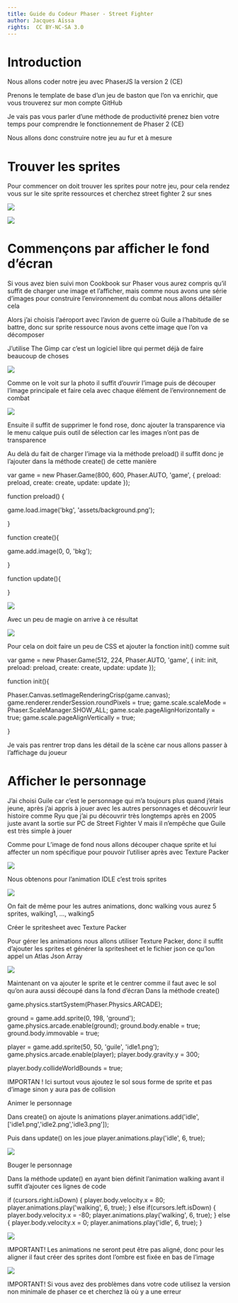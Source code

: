 ```yaml
---
title: Guide du Codeur Phaser - Street Fighter
author: Jacques Aïssa
rights:  CC BY-NC-SA 3.0
---
```


# Introduction

Nous allons coder notre jeu avec PhaserJS la version 2 (CE)

Prenons le template de base d’un jeu de baston que l’on va enrichir, que vous trouverez sur mon compte GitHub

Je vais pas vous parler d’une méthode de productivité prenez bien votre temps pour comprendre le fonctionnement de Phaser 2 (CE)

Nous allons donc construire notre jeu au fur et à mesure


# Trouver les sprites

Pour commencer on doit trouver les sprites pour notre jeu, pour cela rendez vous sur le site sprite ressources et cherchez street fighter 2 sur snes

![](images/1.png)

![](images/2.gif)

# Commençons par afficher le fond d’écran

Si vous avez bien suivi mon Cookbook sur Phaser vous aurez compris qu’il suffit de charger une image et l’afficher, mais comme nous avons une série d’images pour construire l’environnement du combat nous allons détailler cela

Alors j’ai choisis l’aéroport avec l’avion de guerre où Guile a l’habitude de se battre, donc sur sprite ressource nous avons cette image que l’on va décomposer

J’utilise The Gimp car c’est un logiciel libre qui permet déjà de faire beaucoup de choses

![](images/3.png)

Comme on le voit sur la photo il suffit d’ouvrir l’image puis de découper l’image principale et faire cela avec chaque élément de l’environnement de combat

![](images/4.png)

Ensuite il suffit de supprimer le fond rose, donc ajouter la transparence via le menu calque puis outil de sélection car les images n’ont pas de transparence

Au delà du fait de charger l’image via la méthode preload() il suffit donc je l’ajouter dans la méthode create() de cette manière



var game = new Phaser.Game(800, 600, Phaser.AUTO, 'game', { preload: preload, create: create, update: update });

function preload() {

  game.load.image('bkg', 'assets/background.png');

}

function create(){

  game.add.image(0, 0, 'bkg');

}

function update(){

}

![](images/5.png)

Avec un peu de magie on arrive à ce résultat

![](images/6.png)

Pour cela on doit faire un peu de CSS et ajouter la fonction init() comme suit

var game = new Phaser.Game(512, 224, Phaser.AUTO, 'game', { init: init, preload: preload, create: create, update: update });

function init(){

  Phaser.Canvas.setImageRenderingCrisp(game.canvas);
  game.renderer.renderSession.roundPixels = true;
  game.scale.scaleMode = Phaser.ScaleManager.SHOW_ALL;
  game.scale.pageAlignHorizontally = true;
  game.scale.pageAlignVertically = true;

}

Je vais pas rentrer trop dans les détail de la scène car nous allons passer à l’affichage du joueur





# Afficher le personnage

J’ai choisi Guile car c’est le personnage qui m’a toujours plus quand j’étais jeune, après j’ai appris à jouer avec les autres personnages et découvrir leur histoire comme Ryu que j’ai pu découvrir très longtemps après en 2005 juste avant la sortie sur PC de Street Fighter V mais il n’empêche que Guile est très simple à jouer

Comme pour L’image de fond nous allons découper chaque sprite et lui affecter un nom spécifique pour pouvoir l’utiliser après avec Texture Packer

![](images/7.png)

Nous obtenons pour l’animation IDLE c’est trois sprites

![](images/8.png)

On fait de même pour les autres animations, donc walking vous aurez 5 sprites, walking1, …, walking5

Créer le spritesheet avec Texture Packer

Pour gérer les animations nous allons utiliser Texture Packer, donc il suffit d’ajouter les sprites et générer la spritesheet et le fichier json ce qu’lon appel un Atlas Json Array

![](images/9.png)

Maintenant on va ajouter le sprite et le centrer comme il faut avec le sol qu’on aura aussi découpé dans la fond d’écran
 Dans la méthode create()

  game.physics.startSystem(Phaser.Physics.ARCADE);

  ground = game.add.sprite(0, 198, 'ground');
  game.physics.arcade.enable(ground);
  ground.body.enable = true;
  ground.body.immovable = true;

  player = game.add.sprite(50, 50, 'guile', 'idle1.png');
  game.physics.arcade.enable(player);
  player.body.gravity.y = 300;

  player.body.collideWorldBounds = true;


IMPORTAN ! Ici surtout vous ajoutez le sol sous forme de sprite et pas d’image sinon y aura pas de collision


Animer le personnage

Dans create() on ajoute ls animations
player.animations.add('idle', ['idle1.png','idle2.png','idle3.png']);

Puis dans update() on les joue
player.animations.play('idle', 6, true);

![](images/10.gif)

Bouger le personnage

Dans la méthode update() en ayant bien définit l’animation walking avant il suffit d’ajouter ces lignes de code

  if (cursors.right.isDown)
  {
	player.body.velocity.x = 80;
	player.animations.play('walking', 6, true);
  }
  else if(cursors.left.isDown)
  {
	player.body.velocity.x = -80;
	player.animations.play('walking', 6, true);
  }
  else
  {
	player.body.velocity.x = 0;
	player.animations.play('idle', 6, true);
  }

![](images/11.gif)

IMPORTANT!
Les animations ne seront peut être pas aligné, donc pour les aligner il faut créer des sprites dont l’ombre est fixée en bas de l’image

![](images/12.png)

IMPORTANT!
Si vous avez des problèmes dans votre code utilisez la version non minimale de phaser ce et cherchez là où y a une erreur
